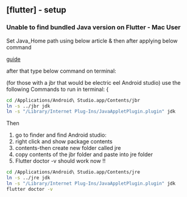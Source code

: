 ## [flutter] - setup



### Unable to find bundled Java version on Flutter - Mac User

Set Java_Home path using below article & then after applying below command

[guide](https://mkyong.com/java/how-to-set-java_home-environment-variable-on-mac-os-x/#what-is-usrlibexecjava-home)

after that type below command on terminal:

(for those with a jbr that would be electric eel Android studio) use the following Commands to run in terminal: {

```bash
cd /Applications/Android\ Studio.app/Contents/jbr
ln -s ../jbr jdk
ln -s "/Library/Internet Plug-Ins/JavaAppletPlugin.plugin" jdk
```

Then 
1. go to finder and find Android studio:
2. right click and show package contents
3. contents-then create new folder called jre
4. copy contents of the jbr folder and paste into jre folder
5. Flutter doctor -v should work now !!

```bash
cd /Applications/Android\ Studio.app/Contents/jre
ln -s ../jre jdk
ln -s "/Library/Internet Plug-Ins/JavaAppletPlugin.plugin" jdk
flutter doctor -v
```